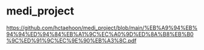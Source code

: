 # medi_project
https://github.com/hctaehoon/medi_project/blob/main/%EB%A9%94%EB%94%94%ED%94%84%EB%A1%9C%EC%A0%9D%ED%8A%B8%EB%B0%9C%ED%91%9C%EC%9E%90%EB%A3%8C.pdf
